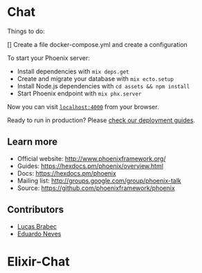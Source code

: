 # Chat

Things to do:

[] Create a file docker-compose.yml and create a configuration

To start your Phoenix server:

- Install dependencies with `mix deps.get`
- Create and migrate your database with `mix ecto.setup`
- Install Node.js dependencies with `cd assets && npm install`
- Start Phoenix endpoint with `mix phx.server`

Now you can visit [`localhost:4000`](http://localhost:4000) from your browser.

Ready to run in production? Please [check our deployment guides](https://hexdocs.pm/phoenix/deployment.html).

## Learn more

- Official website: http://www.phoenixframework.org/
- Guides: https://hexdocs.pm/phoenix/overview.html
- Docs: https://hexdocs.pm/phoenix
- Mailing list: http://groups.google.com/group/phoenix-talk
- Source: https://github.com/phoenixframework/phoenix

## Contributors

- [Lucas Brabec](https://github.com/Brabec)
- [Eduardo Neves](https://github.com/snowedz)

# Elixir-Chat
